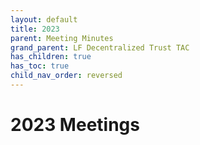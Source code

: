 ```yaml
---
layout: default
title: 2023
parent: Meeting Minutes
grand_parent: LF Decentralized Trust TAC
has_children: true
has_toc: true
child_nav_order: reversed
---
```

[//]: # (SPDX-License-Identifier: CC-BY-4.0)

# 2023 Meetings

